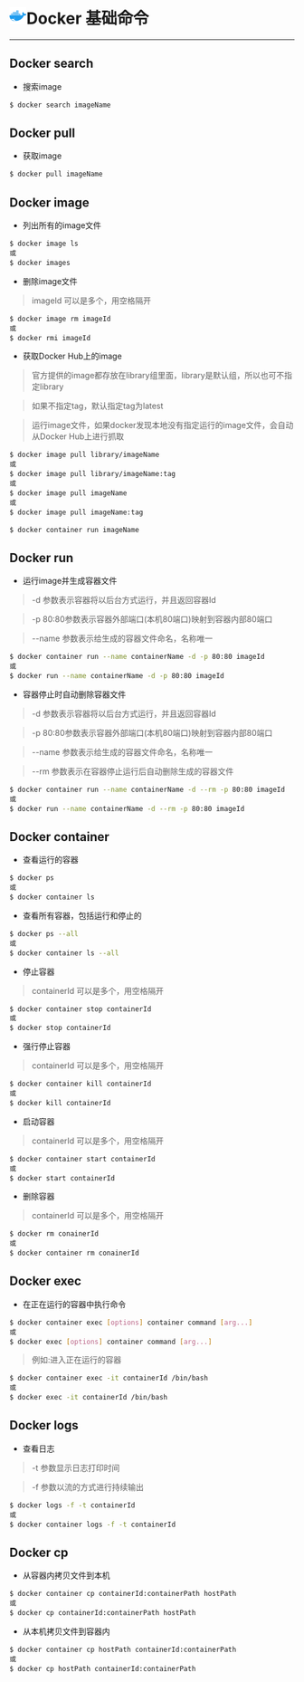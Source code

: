 # <img src="../images/icon/docker.png" width="30" height="30" />Docker 基础命令

---

## Docker search

* 搜索image

``` bash
$ docker search imageName
```

## Docker pull

* 获取image

``` bash
$ docker pull imageName
```

## Docker image

* 列出所有的image文件

``` bash
$ docker image ls
或
$ docker images
```

* 删除image文件

>imageId 可以是多个，用空格隔开

``` bash
$ docker image rm imageId
或
$ docker rmi imageId
```

* 获取Docker Hub上的image

>官方提供的image都存放在library组里面，library是默认组，所以也可不指定library

>如果不指定tag，默认指定tag为latest

>运行image文件，如果docker发现本地没有指定运行的image文件，会自动从Docker Hub上进行抓取

``` bash
$ docker image pull library/imageName
或
$ docker image pull library/imageName:tag
或
$ docker image pull imageName
或
$ docker image pull imageName:tag
```

``` bash
$ docker container run imageName
```

## Docker run

* 运行image并生成容器文件

>-d 参数表示容器将以后台方式运行，并且返回容器Id

>-p 80:80参数表示容器外部端口(本机80端口)映射到容器内部80端口

>--name 参数表示给生成的容器文件命名，名称唯一

``` bash
$ docker container run --name containerName -d -p 80:80 imageId
或
$ docker run --name containerName -d -p 80:80 imageId
```

* 容器停止时自动删除容器文件

>-d 参数表示容器将以后台方式运行，并且返回容器Id

>-p 80:80参数表示容器外部端口(本机80端口)映射到容器内部80端口

>--name 参数表示给生成的容器文件命名，名称唯一

>--rm 参数表示在容器停止运行后自动删除生成的容器文件

``` bash
$ docker container run --name containerName -d --rm -p 80:80 imageId
或
$ docker run --name containerName -d --rm -p 80:80 imageId
```

## Docker container

* 查看运行的容器

``` bash
$ docker ps
或
$ docker container ls
```

* 查看所有容器，包括运行和停止的

``` bash
$ docker ps --all
或
$ docker container ls --all
```

* 停止容器

>containerId 可以是多个，用空格隔开

``` bash
$ docker container stop containerId
或
$ docker stop containerId
```

* 强行停止容器

>containerId 可以是多个，用空格隔开

``` bash
$ docker container kill containerId
或
$ docker kill containerId
```

* 启动容器

>containerId 可以是多个，用空格隔开

``` bash
$ docker container start containerId
或
$ docker start containerId
```

* 删除容器

>containerId 可以是多个，用空格隔开

``` bash
$ docker rm conainerId
或
$ docker container rm conainerId
```

## Docker exec

* 在正在运行的容器中执行命令

``` bash
$ docker container exec [options] container command [arg...]
或
$ docker exec [options] container command [arg...]
```

>例如:进入正在运行的容器

``` bash
$ docker container exec -it containerId /bin/bash
或
$ docker exec -it containerId /bin/bash
```

## Docker logs

* 查看日志

>-t 参数显示日志打印时间

>-f 参数以流的方式进行持续输出

``` bash
$ docker logs -f -t containerId
或
$ docker container logs -f -t containerId
```

## Docker cp

* 从容器内拷贝文件到本机

``` bash
$ docker container cp containerId:containerPath hostPath
或
$ docker cp containerId:containerPath hostPath
```

* 从本机拷贝文件到容器内

``` bash
$ docker container cp hostPath containerId:containerPath
或
$ docker cp hostPath containerId:containerPath
```